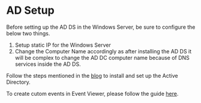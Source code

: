 # AD Setup

Before setting up the AD DS in the Windows Server, be sure to configure the below two things.

1. Setup static IP for the Windows Server
2. Change the Computer Name accordingly as after installing the AD DS it will be complex to change the AD DC computer name because of DNS services inside the AD DS.

Follow the steps mentioned in the [blog](https://infrasos.com/how-to-setup-active-directory-on-windows-server-2022/) to install and set up the Active Directory.

To create cutom events in Event Viewer, please follow the guide [here](https://learn.microsoft.com/en-us/previous-versions/windows/it-pro/windows-xp/bb490899\(v=technet.10\)?redirectedfrom=MSDN).
